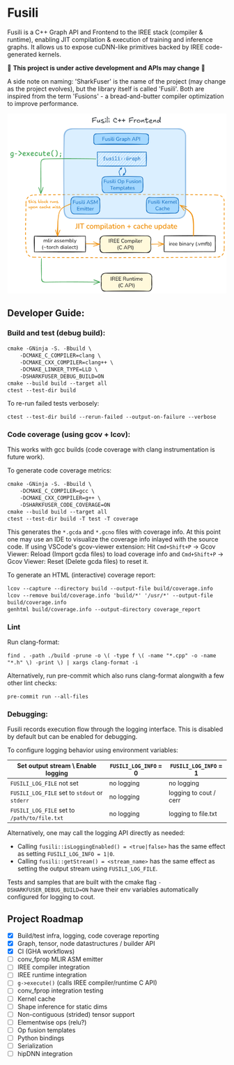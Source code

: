 # Fusili

Fusili is a C++ Graph API and Frontend to the IREE stack (compiler & runtime), enabling JIT compilation & execution of training and inference graphs. It allows us to expose cuDNN-like primitives backed by IREE code-generated kernels.

:construction: **This project is under active development and APIs may change** :construction:

A side note on naming: 'SharkFuser' is the name of the project (may change as the project evolves), but the library itself is called 'Fusili'. Both are inspired from the term 'Fusions' - a bread-and-butter compiler optimization to improve performance.

![Fusili](docs/fusili.png)

## Developer Guide:

### Build and test (debug build):
```shell
cmake -GNinja -S. -Bbuild \
    -DCMAKE_C_COMPILER=clang \
    -DCMAKE_CXX_COMPILER=clang++ \
    -DCMAKE_LINKER_TYPE=LLD \
    -DSHARKFUSER_DEBUG_BUILD=ON
cmake --build build --target all
ctest --test-dir build
```

To re-run failed tests verbosely:
```shell
ctest --test-dir build --rerun-failed --output-on-failure --verbose
```

### Code coverage (using gcov + lcov):

This works with gcc builds (code coverage with clang instrumentation is future work).

To generate code coverage metrics:
```shell
cmake -GNinja -S. -Bbuild \
    -DCMAKE_C_COMPILER=gcc \
    -DCMAKE_CXX_COMPILER=g++ \
    -DSHARKFUSER_CODE_COVERAGE=ON
cmake --build build --target all
ctest --test-dir build -T test -T coverage
```

This generates the `*.gcda` and `*.gcno` files with coverage info. At this point one may use an IDE to visualize the coverage info inlayed with the source code. If using VSCode's gcov-viewer extension: Hit `Cmd+Shift+P` -> Gcov Viewer: Reload (Import gcda files) to load coverage info and `Cmd+Shift+P` -> Gcov Viewer: Reset (Delete gcda files) to reset it.

To generate an HTML (interactive) coverage report:
```shell
lcov --capture --directory build --output-file build/coverage.info
lcov --remove build/coverage.info 'build/*' '/usr/*' --output-file build/coverage.info
genhtml build/coverage.info --output-directory coverage_report
```

### Lint

Run clang-format:
```shell
find . -path ./build -prune -o \( -type f \( -name "*.cpp" -o -name "*.h" \) -print \) | xargs clang-format -i
```

Alternatively, run pre-commit which also runs clang-format alongwith a few other lint checks:
```shell
pre-commit run --all-files
```

### Debugging:

Fusili records execution flow through the logging interface. This is disabled by default but can be enabled for debugging.

To configure logging behavior using environment variables:

|   Set output stream \ Enable logging           | `FUSILI_LOG_INFO` = 0 | `FUSILI_LOG_INFO` = 1
| ---------------------------------------------- | ----------------------| ----------------------
| `FUSILI_LOG_FILE` not set                      | no logging            | no logging
| `FUSILI_LOG_FILE` set to `stdout` or `stderr`  | no logging            | logging to cout / cerr
| `FUSILI_LOG_FILE` set to `/path/to/file.txt`   | no logging            | logging to file.txt

Alternatively, one may call the logging API directly as needed:

- Calling `fusili::isLoggingEnabled() = <true|false>` has the same effect as setting `FUSILI_LOG_INFO = 1|0`.
- Calling `fusili::getStream() = <stream_name>` has the same effect as setting the output stream using `FUSILI_LOG_FILE`.

Tests and samples that are built with the cmake flag `-DSHARKFUSER_DEBUG_BUILD=ON` have their env variables automatically configured for logging to cout.

## Project Roadmap
- [x] Build/test infra, logging, code coverage reporting
- [x] Graph, tensor, node datastructures / builder API
- [x] CI (GHA workflows)
- [ ] conv_fprop MLIR ASM emitter
- [ ] IREE compiler integration
- [ ] IREE runtime integration
- [ ] `g->execute()` (calls IREE compiler/runtime C API)
- [ ] conv_fprop integration testing
- [ ] Kernel cache
- [ ] Shape inference for static dims
- [ ] Non-contiguous (strided) tensor support
- [ ] Elementwise ops (relu?)
- [ ] Op fusion templates
- [ ] Python bindings
- [ ] Serialization
- [ ] hipDNN integration
